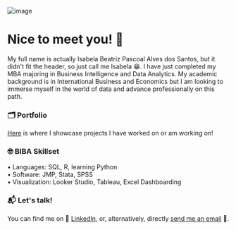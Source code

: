 ![image](https://github.com/user-attachments/assets/1f65ca85-8c40-42f3-8790-99dc965d5f65)

# Nice to meet you! 🤝

My full name is actually Isabela Beatriz Pascoal Alves dos Santos, but it didn't fit the header, so just call me Isabela 😁. I have just completed my MBA majoring in Business Intelligence and Data Analytics. My academic background is in International Business and Economics but I am looking to immerse myself in the world of data and advance professionally on this path.

### 🗂️ Portfolio
[Here](https://github.com/isabelabpas/portofolio/blob/main/README.md) is where I showcase projects I have worked on or am working on!

### 🤓 BIBA Skillset
• Languages: SQL, R, learning Python  
• Software: JMP, Stata, SPSS  
• Visualization: Looker Studio, Tableau, Excel Dashboarding

### 📬 Let's talk!
You can find me on 🔵 [LinkedIn](https://www.linkedin.com/in/isabelabpas/), or, alternatively, directly [send me an email](mailto:isabelabpasantos@gmail.com) 📧.  
